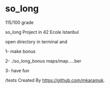 # so_long

115/100 grade


so_long Project in 42 Ecole Istanbul

open directory in terminal and

1- make bonus

2- ./so_long_bonus maps/map.....ber

3- have fun


/tests Created By https://github.com/mkaramuk.
